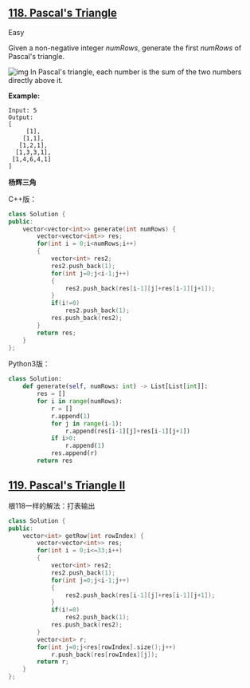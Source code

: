 ## [118. Pascal's Triangle](https://leetcode.com/problems/pascals-triangle/)

Easy

Given a non-negative integer *numRows*, generate the first *numRows* of Pascal's triangle.

![img](https://upload.wikimedia.org/wikipedia/commons/0/0d/PascalTriangleAnimated2.gif)
In Pascal's triangle, each number is the sum of the two numbers directly above it.

**Example:**

```
Input: 5
Output:
[
     [1],
    [1,1],
   [1,2,1],
  [1,3,3,1],
 [1,4,6,4,1]
]
```

**杨辉三角**

C++版：

```c++
class Solution {
public:
    vector<vector<int>> generate(int numRows) {
        vector<vector<int>> res;
        for(int i = 0;i<numRows;i++)
        {
            vector<int> res2;
            res2.push_back(1);
            for(int j=0;j<i-1;j++)
            {
                res2.push_back(res[i-1][j]+res[i-1][j+1]);
            }
            if(i!=0)
                res2.push_back(1);
            res.push_back(res2);
        }
        return res;
    }
};
```

Python3版：

```python
class Solution:
    def generate(self, numRows: int) -> List[List[int]]:
        res = []
        for i in range(numRows):
            r = []
            r.append(1)
            for j in range(i-1):
                r.append(res[i-1][j]+res[i-1][j+1])
            if i>0:
                r.append(1)
            res.append(r)
        return res
```

## [119. Pascal's Triangle II](https://leetcode.com/problems/pascals-triangle-ii/)

根118一样的解法：打表输出

```c++
class Solution {
public:
    vector<int> getRow(int rowIndex) {
        vector<vector<int>> res;
        for(int i = 0;i<=33;i++)
        {
            vector<int> res2;
            res2.push_back(1);
            for(int j=0;j<i-1;j++)
            {
                res2.push_back(res[i-1][j]+res[i-1][j+1]);
            }
            if(i!=0)
                res2.push_back(1);
            res.push_back(res2);
        }
        vector<int> r;
        for(int j=0;j<res[rowIndex].size();j++)
            r.push_back(res[rowIndex][j]);
        return r;
    }
};
```

